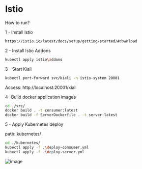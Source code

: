 # Istio

How to run?

1 - Install Istio 
```sh
https://istio.io/latest/docs/setup/getting-started/#download
```
2 - Install Istio Addons
```sh
kubectl apply istio\addons
```

3 - Start Kiali

```sh
kubectl port-forward svc/kiali -n istio-system 20001
```
Access: http://localhost:20001/kiali

4- Build docker application images

```sh
cd ./src/
docker build . -t consumer:latest
docker build -f ServerDockerfile . -t server:latest
```

5 - Apply Kubernetes deploy

path: kubernetes/

```sh
cd ./kubernetes/
kubectl apply -f .\deploy-consumer.yml
kubectl apply -f .\deploy-server.yml
```


![image](https://user-images.githubusercontent.com/24477296/172265277-aaae8e9c-93b1-43b0-ac62-c3ea447c9fc4.png)
